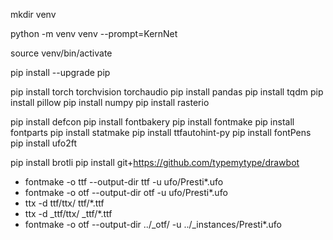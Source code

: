 
mkdir venv

python -m venv venv --prompt=KernNet

source venv/bin/activate

pip install --upgrade pip

pip install torch torchvision torchaudio
pip install pandas
pip install tqdm
pip install pillow
pip install numpy
pip install rasterio

pip install defcon
pip install fontbakery
pip install fontmake
pip install fontparts
pip install statmake
pip install ttfautohint-py
pip install fontPens
pip install ufo2ft

pip install brotli
pip install git+https://github.com/typemytype/drawbot

* fontmake -o ttf --output-dir ttf -u ufo/Presti*.ufo
* fontmake -o otf --output-dir otf -u ufo/Presti*.ufo
* ttx -d ttf/ttx/ ttf/*.ttf
* ttx -d _ttf/ttx/ _ttf/*.ttf
* fontmake -o otf --output-dir ../_otf/ -u ../_instances/Presti*.ufo